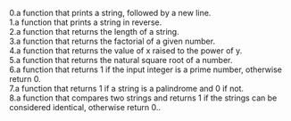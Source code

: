 0.a function that prints a string, followed by a new line.\
1.a function that prints a string in reverse.\
2.a function that returns the length of a string.\
3.a function that returns the factorial of a given number.\
4.a function that returns the value of x raised to the power of y.\
5.a function that returns the natural square root of a number.\
6.a function that returns 1 if the input integer is a prime number, otherwise return 0.\
7.a function that returns 1 if a string is a palindrome and 0 if not.\
8.a function that compares two strings and returns 1 if the strings can be considered identical, otherwise return 0..
